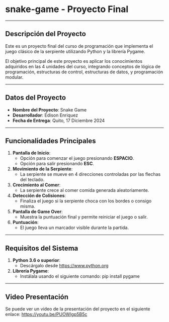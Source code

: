 # snake-game - Proyecto Final
---
## Descripción del Proyecto

Este es un proyecto final del curso de programación que implementa el juego clásico de la serpiente utilizando Python y la librería Pygame.

El objetivo principal de este proyecto es aplicar los conocimientos adquiridos en las 4 unidades del curso, integrando conceptos de lógica de programación, estructuras de control, estructuras de datos, y programación modular.

----
## Datos del Proyecto
- **Nombre del Proyecto**: Snake Game
- **Desarrollador**: Edison Enriquez
- **Fecha de Entrega**: Quito, 17 Diciembre 2024
---
## Funcionalidades Principales
1. **Pantalla de Inicio**:
   - Opción para comenzar el juego presionando **ESPACIO**.
   - Opción para salir presionando **ESC**.
2. **Movimiento de la Serpiente**:
   - La serpiente se mueve en 4 direcciones controladas por las flechas del teclado.
3. **Crecimiento al Comer**:
   - La serpiente crece al comer comida generada aleatoriamente.
4. **Detección de Colisiones**:
   - Finaliza el juego si la serpiente choca con los bordes o consigo misma.
5. **Pantalla de Game Over**:
   - Muestra la puntuación final y permite reiniciar el juego o salir.
6. **Puntuación**:
   - El juego lleva un marcador visible durante la partida.
---
## Requisitos del Sistema
1. **Python 3.6 o superior**:
   - Descárgalo desde https://www.python.org
2. **Librería Pygame**:
   - Instálala usando el siguiente comando:
        pip install pygame
---
## Video Presentación
Se puede ver un video de la presentación del proyecto en el siguiente enlace:
https://youtu.be/PUOWlgp5B5c

